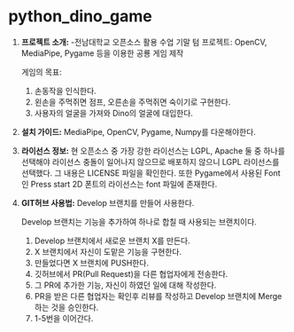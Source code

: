 # python_dino_game

1. **프로젝트 소개:**
    -전남대학교 오픈소스 활용 수업 기말 텀 프로젝트:
    OpenCV, MediaPipe, Pygame 등을 이용한 공룡 게임 제작

    게임의 목표:
    1. 손동작을 인식한다.
    2. 왼손을 주먹쥐면 점프, 오른손을 주먹쥐면 숙이기로 구현한다.
    3. 사용자의 얼굴을 가져와 Dino의 얼굴에 대입한다.
    
2. **설치 가이드:**
    MediaPipe, OpenCV, Pygame, Numpy를 다운해야한다.

3. **라이선스 정보:**
    현 오픈소스 중 가장 강한 라이선스는 LGPL, Apache 둘 중 하나를 선택해야 라이선스 충돌이 일어나지 않으므로
    배포하지 않으니 LGPL 라이선스를 선택했다. 그 내용은 LICENSE 파일을 확인한다.
    또한 Pygame에서 사용된 Font인 Press start 2D 폰트의 라이선스는 font 파일에 존재한다.

4. **GIT허브 사용법:**
    Develop 브랜치를 만들어 사용한다.

    Develop 브랜치는 기능을 추가하여 하나로 합칠 때 사용되는 브랜치이다.

    1. Develop 브랜치에서 새로운 브랜치 X를 만든다.
    2. X 브랜치에서 자신이 도맡은 기능을 구현한다.
    3. 만들었다면 X 브랜치에 PUSH한다. 
    4. 깃허브에서 PR(Pull Request)을 다른 협업자에게 전송한다.
    5. 그 PR에 추가한 기능, 자신이 하였던 일에 대해 작성한다. 
    6. PR을 받은 다른 협업자는 확인후 리뷰를 작성하고 Develop 브랜치에 Merge하는 것을 승인한다.
    7. 1-5번을 이어간다.

